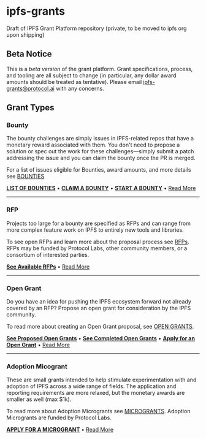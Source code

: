 # ipfs-grants
Draft of IPFS Grant Platform repository (private, to be moved to ipfs org upon shipping)

## Beta Notice
This is a _beta version_ of the grant platform. Grant specifications, process, and tooling are all subject to change (in particular, any dollar award amounts should be treated as tentative). Please email ipfs-grants@protocol.ai with any concerns.

## Grant Types

### Bounty
The bounty challenges are simply issues in IPFS-related repos that have a monetary reward associated with them. You don't need to propose a solution or spec out the work for these challenges⁠—simply submit a patch addressing the issue and you can claim the bounty once the PR is merged.

For a list of issues eligible for Bounties, award amounts, and more details see [BOUNTIES](BOUNTIES.md)

[**LIST OF BOUNTIES**](../../projects/1) • [**CLAIM A BOUNTY**](BOUNTIES.md#how-to-collect) • [**START A BOUNTY**](BOUNTIES.md#how-to-propose) • [Read More](BOUNTIES.md)

---

### RFP
Projects too large for a bounty are specified as RFPs and can range from more complex feature work on IPFS to entirely new tools and libraries. 

To see open RFPs and learn more about the proposal process see [RFPs](rfps). RFPs may be funded by Protocol Labs, other community members, or a consortium of interested parties.

[**See Available RFPs**](rfps) • [Read More](rfps)

---

### Open Grant
Do you have an idea for pushing the IPFS ecosystem forward not already covered by an RFP? Propose an open grant for consideration by the IPFS community.

To read more about creating an Open Grant proposal, see [OPEN GRANTS](open-grants).

[**See Proposed Open Grants**](open-grants) • [**See Completed Open Grants**](open-grants/completed) • [**Apply for an Open Grant**](open-grants/README.md) • [Read More](open-grants/README.md)

---

### Adoption Micogrant
These are small grants intended to help stimulate experimentation with and adoption of IPFS across a wide range of fields. The application and reporting requirements are more relaxed, but the monetary awards are smaller as well (max $1k).

To read more about Adoption Microgrants see [MICROGRANTS](MICROGRANTS.md). Adoption Microgrants are funded by Protocol Labs.

[**APPLY FOR A MICROGRANT**](MICROGRANTS.md#Apply) • [Read More](MICROGRANTS.md)
